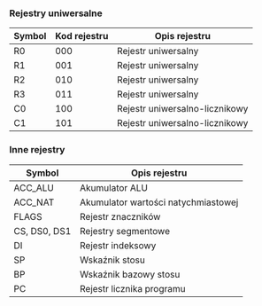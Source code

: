 ### Rejestry uniwersalne

| Symbol | Kod rejestru | Opis rejestru                  |
| ------ | ------------ | ------------------------------ |
| R0     | 000          | Rejestr uniwersalny            |
| R1     | 001          | Rejestr uniwersalny            |
| R2     | 010          | Rejestr uniwersalny            |
| R3     | 011          | Rejestr uniwersalny            |
| C0     | 100          | Rejestr uniwersalno-licznikowy |
| C1     | 101          | Rejestr uniwersalno-licznikowy |

### Inne rejestry

| Symbol       | Opis rejestru                       |
| ------------ | ----------------------------------- |
| ACC_ALU      | Akumulator ALU                      |
| ACC_NAT      | Akumulator wartości natychmiastowej |
| FLAGS        | Rejestr znaczników                  |
| CS, DS0, DS1 | Rejestry segmentowe                 |
| DI           | Rejestr indeksowy                   |
| SP           | Wskaźnik stosu                      |
| BP           | Wskaźnik bazowy stosu               |
| PC           | Rejestr licznika programu           |
